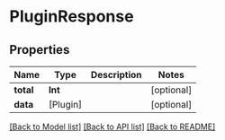 # PluginResponse

## Properties
Name | Type | Description | Notes
------------ | ------------- | ------------- | -------------
**total** | **Int** |  | [optional] 
**data** | [Plugin] |  | [optional] 

[[Back to Model list]](../README.md#documentation-for-models) [[Back to API list]](../README.md#documentation-for-api-endpoints) [[Back to README]](../README.md)


